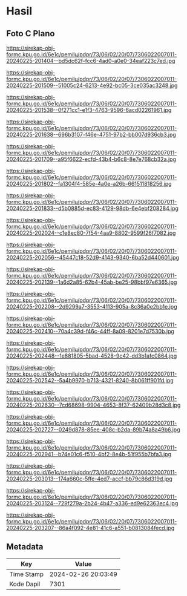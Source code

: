 # Hasil

## Foto C Plano

https://sirekap-obj-formc.kpu.go.id/6e1c/pemilu/pdpr/73/06/02/20/07/7306022007011-20240225-201404--bd5dc62f-fcc6-4ad0-a0e0-34eaf223c7ed.jpg

https://sirekap-obj-formc.kpu.go.id/6e1c/pemilu/pdpr/73/06/02/20/07/7306022007011-20240225-201509--51005c24-6213-4e92-bc05-3ce035ac3248.jpg

https://sirekap-obj-formc.kpu.go.id/6e1c/pemilu/pdpr/73/06/02/20/07/7306022007011-20240225-201538--0f271cc1-e1f3-4763-9596-6acd02261961.jpg

https://sirekap-obj-formc.kpu.go.id/6e1c/pemilu/pdpr/73/06/02/20/07/7306022007011-20240225-201638--696b3107-f46e-4751-97b2-bb007d936cb3.jpg

https://sirekap-obj-formc.kpu.go.id/6e1c/pemilu/pdpr/73/06/02/20/07/7306022007011-20240225-201709--a95f6622-ecfd-43b4-b6c8-8e7e768cb32a.jpg

https://sirekap-obj-formc.kpu.go.id/6e1c/pemilu/pdpr/73/06/02/20/07/7306022007011-20240225-201802--fa1304f4-585e-4a0e-a26b-661511818256.jpg

https://sirekap-obj-formc.kpu.go.id/6e1c/pemilu/pdpr/73/06/02/20/07/7306022007011-20240225-201833--d5b0885d-ec83-4129-98db-6e4ebf208284.jpg

https://sirekap-obj-formc.kpu.go.id/6e1c/pemilu/pdpr/73/06/02/20/07/7306022007011-20240225-202024--c1e8ec80-7f54-4aa9-8802-9599f26f7082.jpg

https://sirekap-obj-formc.kpu.go.id/6e1c/pemilu/pdpr/73/06/02/20/07/7306022007011-20240225-202056--45447c18-52d9-4143-9340-6ba52d440601.jpg

https://sirekap-obj-formc.kpu.go.id/6e1c/pemilu/pdpr/73/06/02/20/07/7306022007011-20240225-202139--1a6d2a85-62b4-45ab-be25-98bbf97e6365.jpg

https://sirekap-obj-formc.kpu.go.id/6e1c/pemilu/pdpr/73/06/02/20/07/7306022007011-20240225-202208--2d9299a7-3553-4113-905a-8c36a0e2bb1e.jpg

https://sirekap-obj-formc.kpu.go.id/6e1c/pemilu/pdpr/73/06/02/20/07/7306022007011-20240225-202410--70a4c39d-f46c-44ff-8a09-8201e7d7530b.jpg

https://sirekap-obj-formc.kpu.go.id/6e1c/pemilu/pdpr/73/06/02/20/07/7306022007011-20240225-202448--1e881805-5bad-4528-9c42-dd3b1afc0864.jpg

https://sirekap-obj-formc.kpu.go.id/6e1c/pemilu/pdpr/73/06/02/20/07/7306022007011-20240225-202542--5a4b9970-b713-4321-8240-8b061ff901fd.jpg

https://sirekap-obj-formc.kpu.go.id/6e1c/pemilu/pdpr/73/06/02/20/07/7306022007011-20240225-202630--7cd68698-9904-4653-8f37-62409b28d3c8.jpg

https://sirekap-obj-formc.kpu.go.id/6e1c/pemilu/pdpr/73/06/02/20/07/7306022007011-20240225-202727--0249d878-85ee-408c-b2da-89b74a8a49b6.jpg

https://sirekap-obj-formc.kpu.go.id/6e1c/pemilu/pdpr/73/06/02/20/07/7306022007011-20240225-202941--b74e01c6-f510-4bf2-8e4b-51f955b7bfa3.jpg

https://sirekap-obj-formc.kpu.go.id/6e1c/pemilu/pdpr/73/06/02/20/07/7306022007011-20240225-203013--174a660c-5ffe-4ed7-accf-bb79c86d319d.jpg

https://sirekap-obj-formc.kpu.go.id/6e1c/pemilu/pdpr/73/06/02/20/07/7306022007011-20240225-203124--729f279a-2b24-4b47-a336-ed9e62363ec4.jpg

https://sirekap-obj-formc.kpu.go.id/6e1c/pemilu/pdpr/73/06/02/20/07/7306022007011-20240225-203207--86a4f092-4e81-41c6-a551-b0813084fecd.jpg


## Metadata

| Key        | Value               |
| ---------- | ------------------- |
| Time Stamp | 2024-02-26 20:03:49 |
| Kode Dapil | 7301                |



